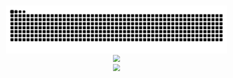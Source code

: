 <picture>
  <source media="(prefers-color-scheme: dark)" srcset="https://raw.githubusercontent.com/tbagskk/tbagskk/output/github-contribution-grid-snake-dark.svg">
  <source media="(prefers-color-scheme: light)" srcset="https://raw.githubusercontent.com/tbagskk/tbagskk/output/github-contribution-grid-snake.svg">
  <img alt="github contribution grid snake animation" src="https://raw.githubusercontent.com/tbagskk/tbagskk/output/github-contribution-grid-snake.svg">
</picture>


<div align="center">
  <img height="300" src="https://media.giphy.com/media/1USKMDPjuH4ovL7J5h/giphy.gif"/>
</div>

<div align="center">
<picture align="center">
  <source
    srcset="https://github-readme-stats.vercel.app/api?username=tbagskk&show_icons=true&theme=nord"
    media="(prefers-color-scheme: dark)"
  />
  <source
    srcset="https://github-readme-stats.vercel.app/api?username=tbagskk&show_icons=true"
    media="(prefers-color-scheme: light), (prefers-color-scheme: no-preference)"
  />
  <img align="center" src="https://github-readme-stats.vercel.app/api?username=tbagskk&show_icons=true" />
</picture>
</div>
